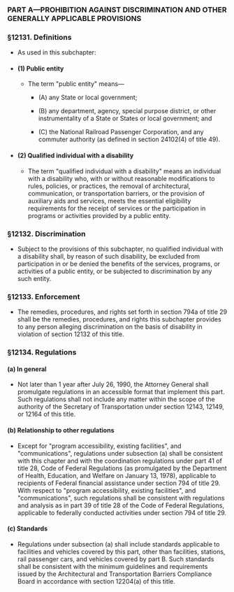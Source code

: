 ### PART A—PROHIBITION AGAINST DISCRIMINATION AND OTHER GENERALLY APPLICABLE PROVISIONS

### §12131. Definitions
* As used in this subchapter:

* #### (1) Public entity
  * The term "public entity" means—

    * (A) any State or local government;

    * (B) any department, agency, special purpose district, or other instrumentality of a State or States or local government; and

    * (C) the National Railroad Passenger Corporation, and any commuter authority (as defined in section 24102(4) of title 49).

* #### (2) Qualified individual with a disability
  * The term "qualified individual with a disability" means an individual with a disability who, with or without reasonable modifications to rules, policies, or practices, the removal of architectural, communication, or transportation barriers, or the provision of auxiliary aids and services, meets the essential eligibility requirements for the receipt of services or the participation in programs or activities provided by a public entity.

### §12132. Discrimination
* Subject to the provisions of this subchapter, no qualified individual with a disability shall, by reason of such disability, be excluded from participation in or be denied the benefits of the services, programs, or activities of a public entity, or be subjected to discrimination by any such entity.

### §12133. Enforcement
* The remedies, procedures, and rights set forth in section 794a of title 29 shall be the remedies, procedures, and rights this subchapter provides to any person alleging discrimination on the basis of disability in violation of section 12132 of this title.

### §12134. Regulations
#### (a) In general
* Not later than 1 year after July 26, 1990, the Attorney General shall promulgate regulations in an accessible format that implement this part. Such regulations shall not include any matter within the scope of the authority of the Secretary of Transportation under section 12143, 12149, or 12164 of this title.

#### (b) Relationship to other regulations
* Except for "program accessibility, existing facilities", and "communications", regulations under subsection (a) shall be consistent with this chapter and with the coordination regulations under part 41 of title 28, Code of Federal Regulations (as promulgated by the Department of Health, Education, and Welfare on January 13, 1978), applicable to recipients of Federal financial assistance under section 794 of title 29. With respect to "program accessibility, existing facilities", and "communications", such regulations shall be consistent with regulations and analysis as in part 39 of title 28 of the Code of Federal Regulations, applicable to federally conducted activities under section 794 of title 29.

#### (c) Standards
* Regulations under subsection (a) shall include standards applicable to facilities and vehicles covered by this part, other than facilities, stations, rail passenger cars, and vehicles covered by part B. Such standards shall be consistent with the minimum guidelines and requirements issued by the Architectural and Transportation Barriers Compliance Board in accordance with section 12204(a) of this title.